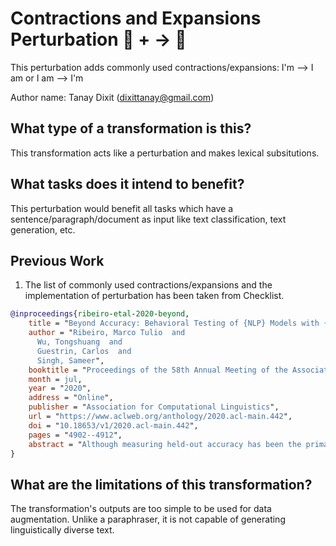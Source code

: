 # Contractions and Expansions Perturbation 🦎  +  → 🐍
This perturbation adds commonly used contractions/expansions: I'm --> I am or I am --> I'm

Author name: Tanay Dixit (dixittanay@gmail.com)

## What type of a transformation is this?
This transformation acts like a perturbation and makes lexical subsitutions. 

## What tasks does it intend to benefit?
This perturbation would benefit all tasks which have a sentence/paragraph/document as input like text classification, 
text generation, etc.

## Previous Work
1) The list of commonly used contractions/expansions and the implementation of perturbation has been taken from Checklist.
```bibtex
@inproceedings{ribeiro-etal-2020-beyond,
    title = "Beyond Accuracy: Behavioral Testing of {NLP} Models with {C}heck{L}ist",
    author = "Ribeiro, Marco Tulio  and
      Wu, Tongshuang  and
      Guestrin, Carlos  and
      Singh, Sameer",
    booktitle = "Proceedings of the 58th Annual Meeting of the Association for Computational Linguistics",
    month = jul,
    year = "2020",
    address = "Online",
    publisher = "Association for Computational Linguistics",
    url = "https://www.aclweb.org/anthology/2020.acl-main.442",
    doi = "10.18653/v1/2020.acl-main.442",
    pages = "4902--4912",
    abstract = "Although measuring held-out accuracy has been the primary approach to evaluate generalization, it often overestimates the performance of NLP models, while alternative approaches for evaluating models either focus on individual tasks or on specific behaviors. Inspired by principles of behavioral testing in software engineering, we introduce CheckList, a task-agnostic methodology for testing NLP models. CheckList includes a matrix of general linguistic capabilities and test types that facilitate comprehensive test ideation, as well as a software tool to generate a large and diverse number of test cases quickly. We illustrate the utility of CheckList with tests for three tasks, identifying critical failures in both commercial and state-of-art models. In a user study, a team responsible for a commercial sentiment analysis model found new and actionable bugs in an extensively tested model. In another user study, NLP practitioners with CheckList created twice as many tests, and found almost three times as many bugs as users without it.",
}
```
## What are the limitations of this transformation?
The transformation's outputs are too simple to be used for data augmentation. Unlike a paraphraser, it is not capable of
generating linguistically diverse text.
